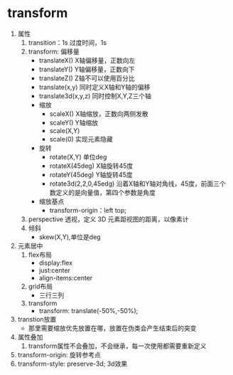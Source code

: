 # transform
1. 属性
    1. transition：1s 过度时间，1s
    2. transform:  偏移量
        - translateX() X轴偏移量，正数向左
        - translateY() Y轴偏移量，正数向下
        - translateZ() Z轴不可以使用百分比
        - translate(x,y) 同时定义X轴和Y轴的偏移
        - translate3d(x,y,z) 同时控制X,Y,Z三个轴
        - 缩放
            - scaleX() X轴缩放，正数向两侧发散
            - scaleY() Y轴缩放
            - scale(X,Y) 
            - scale(0) 实现元素隐藏
        - 旋转
            - rotate(X,Y) 单位deg
            - rotateX(45deg) X轴旋转45度
            - rotateY(45deg) Y轴旋转45度
            - rotate3d(2,2,0,45edg) 沿着X轴和Y轴对角线，45度，前面三个数定义的是向量值，第四个参数是角度
        - 缩放基点
            - transform-origin：left top;
    3. perspective 透视，定义 3D 元素距视图的距离，以像素计
    4. 倾斜
        - skew(X,Y),单位是deg
2. 元素居中
    1. flex布局
        - display:flex
        - just:center
        - align-items:center
    2. grid布局
        - 三行三列
    3. transform
        - transform: translate(-50%,-50%);
3. transtion放置
    - 那里需要缩放优先放置在哪，放置在伪类会产生结束后的突变
4. 属性叠加
    1. transform属性不会叠加，不会继承，每一次使用都需要重新定义
5. transform-origin: 旋转参考点
6. transform-style: preserve-3d; 3d效果